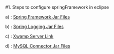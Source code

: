 #1. Steps to configure springFramework in eclipse

a) : [ Spring Framework Jar Files ](https://repo.spring.io/ui/native/release/org/springframework/spring/)

b) : [ Spring Logging Jar Files ](https://jar-download.com/artifacts/commons-logging/commons-logging/1.1.2/source-code)

c) : [ Xwamp Server Link](https://www.apachefriends.org/download.html)

d) : [MySQL Connector Jar Files ](https://dev.mysql.com/downloads/connector/j/5.1.html)